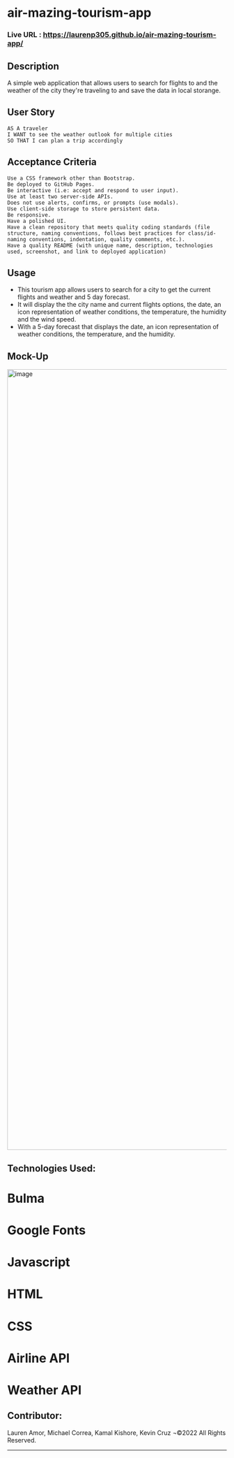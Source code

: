 # air-mazing-tourism-app
### Live URL : https://laurenp305.github.io/air-mazing-tourism-app/

## Description
A simple web application that allows users to search for flights to and the weather of the city they're traveling to and save the data in local storange.


## User Story
```
AS A traveler
I WANT to see the weather outlook for multiple cities
SO THAT I can plan a trip accordingly
```

## Acceptance Criteria
```
Use a CSS framework other than Bootstrap.
Be deployed to GitHub Pages.
Be interactive (i.e: accept and respond to user input).
Use at least two server-side APIs.
Does not use alerts, confirms, or prompts (use modals).
Use client-side storage to store persistent data.
Be responsive.
Have a polished UI.
Have a clean repository that meets quality coding standards (file structure, naming conventions, follows best practices for class/id-naming conventions, indentation, quality comments, etc.).
Have a quality README (with unique name, description, technologies used, screenshot, and link to deployed application)

```

## Usage
- This tourism app allows users to search for a city to get the current flights and weather and 5 day forecast.
- It will display the the city name and current flights options, the date, an icon representation of weather conditions, the temperature, the humidity and the wind speed.
- With a 5-day forecast that displays the date, an icon representation of weather conditions, the temperature, and the humidity.

## Mock-Up

<img width="1787" alt="image" src="https://user-images.githubusercontent.com/106932259/181672193-877473b8-86cd-4f91-b820-a6bff66dc9e6.png">


## Technologies Used:
# Bulma
# Google Fonts
# Javascript
# HTML
# CSS
# Airline API
# Weather API

## Contributor:
Lauren Amor, Michael Correa, Kamal Kishore, Kevin Cruz ¬©2022 All Rights Reserved.
- - -


